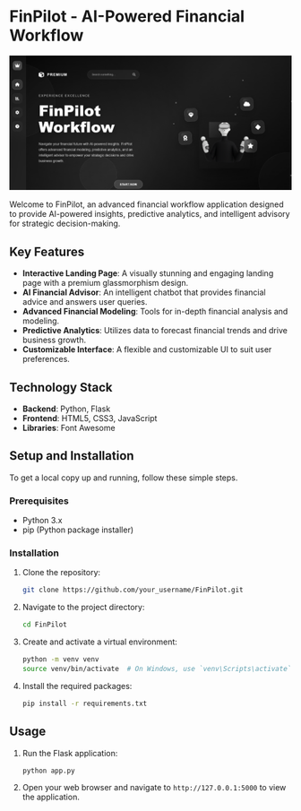 # FinPilot - AI-Powered Financial Workflow

![FinPilot Banner](./svg/sdk.png)

Welcome to FinPilot, an advanced financial workflow application designed to provide AI-powered insights, predictive analytics, and intelligent advisory for strategic decision-making.

## Key Features

- **Interactive Landing Page**: A visually stunning and engaging landing page with a premium glassmorphism design.
- **AI Financial Advisor**: An intelligent chatbot that provides financial advice and answers user queries.
- **Advanced Financial Modeling**: Tools for in-depth financial analysis and modeling.
- **Predictive Analytics**: Utilizes data to forecast financial trends and drive business growth.
- **Customizable Interface**: A flexible and customizable UI to suit user preferences.

## Technology Stack

- **Backend**: Python, Flask
- **Frontend**: HTML5, CSS3, JavaScript
- **Libraries**: Font Awesome

## Setup and Installation

To get a local copy up and running, follow these simple steps.

### Prerequisites

- Python 3.x
- pip (Python package installer)

### Installation

1. Clone the repository:
   ```sh
   git clone https://github.com/your_username/FinPilot.git
   ```
2. Navigate to the project directory:
   ```sh
   cd FinPilot
   ```
3. Create and activate a virtual environment:
   ```sh
   python -m venv venv
   source venv/bin/activate  # On Windows, use `venv\Scripts\activate`
   ```
4. Install the required packages:
   ```sh
   pip install -r requirements.txt
   ```

## Usage

1. Run the Flask application:
   ```sh
   python app.py
   ```
2. Open your web browser and navigate to `http://127.0.0.1:5000` to view the application.
